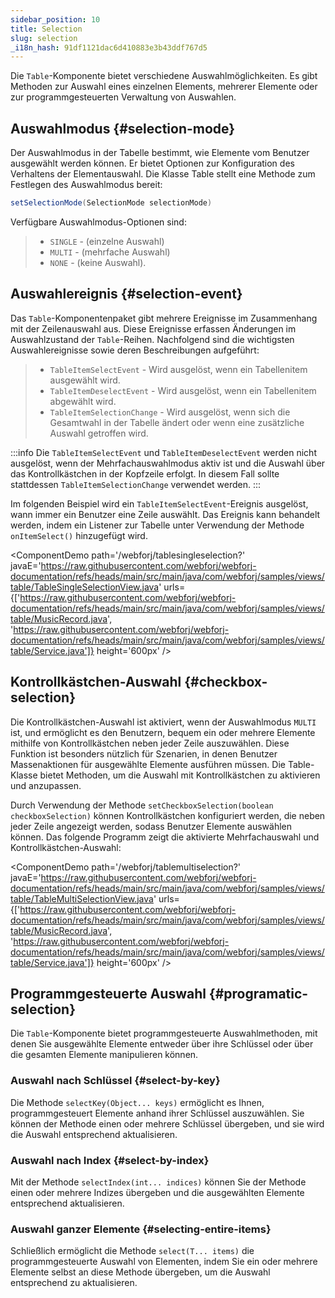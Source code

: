 ```yaml
---
sidebar_position: 10
title: Selection
slug: selection
_i18n_hash: 91df1121dac6d410883e3b43ddf767d5
---
```

Die `Table`-Komponente bietet verschiedene Auswahlmöglichkeiten. Es gibt Methoden zur Auswahl eines einzelnen Elements, mehrerer Elemente oder zur programmgesteuerten Verwaltung von Auswahlen.

## Auswahlmodus {#selection-mode}

Der Auswahlmodus in der Tabelle bestimmt, wie Elemente vom Benutzer ausgewählt werden können. Er bietet Optionen zur Konfiguration des Verhaltens der Elementauswahl. Die Klasse Table stellt eine Methode zum Festlegen des Auswahlmodus bereit:

```java
setSelectionMode(SelectionMode selectionMode)
```

Verfügbare Auswahlmodus-Optionen sind:

>- `SINGLE` - (einzelne Auswahl) 
>- `MULTI` - (mehrfache Auswahl)
>- `NONE` - (keine Auswahl).

## Auswahlereignis {#selection-event}

Das `Table`-Komponentenpaket gibt mehrere Ereignisse im Zusammenhang mit der Zeilenauswahl aus. Diese Ereignisse erfassen Änderungen im Auswahlzustand der `Table`-Reihen. Nachfolgend sind die wichtigsten Auswahlereignisse sowie deren Beschreibungen aufgeführt:

>- `TableItemSelectEvent` - Wird ausgelöst, wenn ein Tabellenitem ausgewählt wird.
>- `TableItemDeselectEvent` - Wird ausgelöst, wenn ein Tabellenitem abgewählt wird.
>- `TableItemSelectionChange` - Wird ausgelöst, wenn sich die Gesamtwahl in der Tabelle ändert oder wenn eine zusätzliche Auswahl getroffen wird.

:::info
Die `TableItemSelectEvent` und `TableItemDeselectEvent` werden nicht ausgelöst, wenn der Mehrfachauswahlmodus aktiv ist und die Auswahl über das Kontrollkästchen in der Kopfzeile erfolgt. In diesem Fall sollte stattdessen `TableItemSelectionChange` verwendet werden.
:::

Im folgenden Beispiel wird ein `TableItemSelectEvent`-Ereignis ausgelöst, wann immer ein Benutzer eine Zeile auswählt. Das Ereignis kann behandelt werden, indem ein Listener zur Tabelle unter Verwendung der Methode `onItemSelect()` hinzugefügt wird.

<ComponentDemo 
path='/webforj/tablesingleselection?' 
javaE='https://raw.githubusercontent.com/webforj/webforj-documentation/refs/heads/main/src/main/java/com/webforj/samples/views/table/TableSingleSelectionView.java'
urls={['https://raw.githubusercontent.com/webforj/webforj-documentation/refs/heads/main/src/main/java/com/webforj/samples/views/table/MusicRecord.java', 
'https://raw.githubusercontent.com/webforj/webforj-documentation/refs/heads/main/src/main/java/com/webforj/samples/views/table/Service.java']}
height='600px'
/>

## Kontrollkästchen-Auswahl {#checkbox-selection}

Die Kontrollkästchen-Auswahl ist aktiviert, wenn der Auswahlmodus `MULTI` ist, und ermöglicht es den Benutzern, bequem ein oder mehrere Elemente mithilfe von Kontrollkästchen neben jeder Zeile auszuwählen. Diese Funktion ist besonders nützlich für Szenarien, in denen Benutzer Massenaktionen für ausgewählte Elemente ausführen müssen. Die Table-Klasse bietet Methoden, um die Auswahl mit Kontrollkästchen zu aktivieren und anzupassen.

Durch Verwendung der Methode `setCheckboxSelection(boolean checkboxSelection)` können Kontrollkästchen konfiguriert werden, die neben jeder Zeile angezeigt werden, sodass Benutzer Elemente auswählen können. Das folgende Programm zeigt die aktivierte Mehrfachauswahl und Kontrollkästchen-Auswahl:

<ComponentDemo 
path='/webforj/tablemultiselection?' 
javaE='https://raw.githubusercontent.com/webforj/webforj-documentation/refs/heads/main/src/main/java/com/webforj/samples/views/table/TableMultiSelectionView.java'
urls={['https://raw.githubusercontent.com/webforj/webforj-documentation/refs/heads/main/src/main/java/com/webforj/samples/views/table/MusicRecord.java', 
'https://raw.githubusercontent.com/webforj/webforj-documentation/refs/heads/main/src/main/java/com/webforj/samples/views/table/Service.java']}
height='600px'
/>

## Programmgesteuerte Auswahl {#programatic-selection}

Die `Table`-Komponente bietet programmgesteuerte Auswahlmethoden, mit denen Sie ausgewählte Elemente entweder über ihre Schlüssel oder über die gesamten Elemente manipulieren können.

### Auswahl nach Schlüssel {#select-by-key}

Die Methode `selectKey(Object... keys)` ermöglicht es Ihnen, programmgesteuert Elemente anhand ihrer Schlüssel auszuwählen. Sie können der Methode einen oder mehrere Schlüssel übergeben, und sie wird die Auswahl entsprechend aktualisieren.

### Auswahl nach Index {#select-by-index}

Mit der Methode `selectIndex(int... indices)` können Sie der Methode einen oder mehrere Indizes übergeben und die ausgewählten Elemente entsprechend aktualisieren.

### Auswahl ganzer Elemente {#selecting-entire-items}

Schließlich ermöglicht die Methode `select(T... items)` die programmgesteuerte Auswahl von Elementen, indem Sie ein oder mehrere Elemente selbst an diese Methode übergeben, um die Auswahl entsprechend zu aktualisieren.
